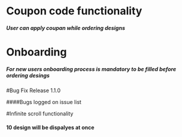 # Coupon code functionality
##### User can apply coupan while ordering designs

# Onboarding
##### For new users onboarding process is mandatory to be filled before ordering desings


#Bug Fix Release 1.1.0

####Bugs logged on issue list

#Infinite scroll functionality
#### 10 design will be dispalyes at once